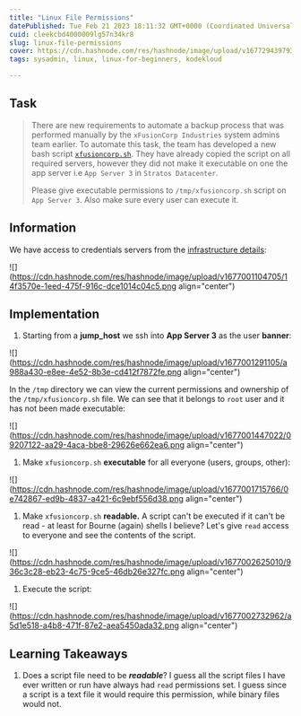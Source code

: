 ```yaml
---
title: "Linux File Permissions"
datePublished: Tue Feb 21 2023 18:11:32 GMT+0000 (Coordinated Universal Time)
cuid: cleekcbd4000009lg57n34kr8
slug: linux-file-permissions
cover: https://cdn.hashnode.com/res/hashnode/image/upload/v1677294397932/1c6ae42c-9e00-4443-9aa2-38dea27880eb.png
tags: sysadmin, linux, linux-for-beginners, kodekloud

---
```


## Task

> There are new requirements to automate a backup process that was performed manually by the `xFusionCorp Industries` system admins team earlier. To automate this task, the team has developed a new bash script [`xfusioncorp.sh`](http://xfusioncorp.sh). They have already copied the script on all required servers, however they did not make it executable on one the app server i.e `App Server 3` in `Stratos Datacenter`.
> 
> Please give executable permissions to `/tmp/xfusioncorp.sh` script on `App Server 3`. Also make sure every user can execute it.

## Information

We have access to credentials servers from the [infrastructure details](https://kodekloudhub.github.io/kodekloud-engineer/docs/projects/nautilus#infrastructure-details):

![](https://cdn.hashnode.com/res/hashnode/image/upload/v1677001104705/14f3570e-1eed-475f-916c-dce1014c04c5.png align="center")

## Implementation

1. Starting from a **jump\_host** we ssh into **App Server 3** as the user **banner**:
    

![](https://cdn.hashnode.com/res/hashnode/image/upload/v1677001291105/a988a430-e8ee-4e52-8b3e-cd412f7872fe.png align="center")

In the `/tmp` directory we can view the current permissions and ownership of the `/tmp/xfusioncorp.sh` file. We can see that it belongs to `root` user and it has not been made executable:

![](https://cdn.hashnode.com/res/hashnode/image/upload/v1677001447022/09207122-aa29-4aca-bbe8-29626e662ea6.png align="center")

1. Make `xfusioncorp.sh` **executable** for all everyone (users, groups, other):
    

![](https://cdn.hashnode.com/res/hashnode/image/upload/v1677001715766/0e742867-ed9b-4837-a421-6c9ebf556d38.png align="center")

1. Make `xfusioncorp.sh` **readable.** A script can't be executed if it can't be read - at least for Bourne (again) shells I believe? Let's give `read` access to everyone and see the contents of the script.
    

![](https://cdn.hashnode.com/res/hashnode/image/upload/v1677002625010/936c3c28-eb23-4c75-9ce5-46db26e327fc.png align="center")

1. Execute the script:
    

![](https://cdn.hashnode.com/res/hashnode/image/upload/v1677002732962/a5d1e518-a4b8-471f-87e2-aea5450ada32.png align="center")

## Learning Takeaways

1. Does a script file need to be ***readable***? I guess all the script files I have ever written or run have always had `read` permissions set. I guess since a script is a text file it would require this permission, while binary files would not.